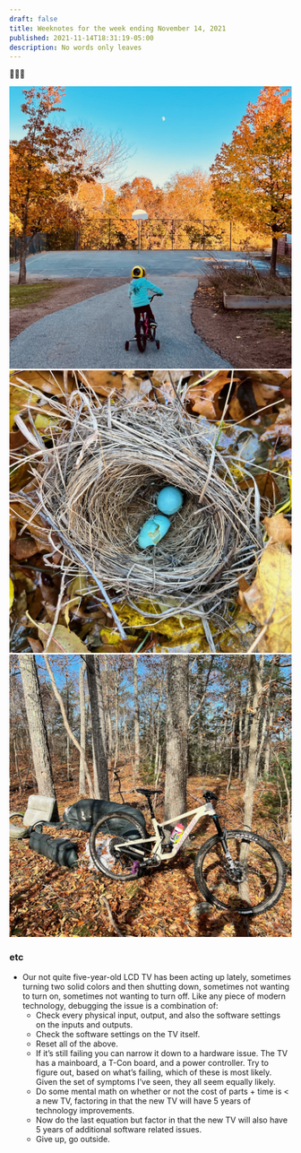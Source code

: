 ```yaml
---
draft: false
title: Weeknotes for the week ending November 14, 2021
published: 2021-11-14T18:31:19-05:00
description: No words only leaves
---
```

<span role="image" aria-label="Falling Leaves">🍂🍂🍂</span>

![Lorelei riding her bike at the school.](../images/2021/leaf-kid-bike.jpeg)
![A bird’s nest with broken eggs on top of a pile of leaves.](../images/2021/leaf-seasons.jpeg)
![A mountain bike in the woods next to a beat up couch.](../images/2021/leaf-bike.jpeg)

### etc
- Our not quite five-year-old LCD TV has been acting up lately, sometimes turning two solid colors and then shutting down, sometimes not wanting to turn on, sometimes not wanting to turn off. Like any piece of modern technology, debugging the issue is a combination of:
	- Check every physical input, output, and also the software settings on the inputs and outputs.
	- Check the software settings on the TV itself.
	- Reset all of the above.
	- If it’s still failing you can narrow it down to a hardware issue. The TV has a mainboard, a T-Con board, and a power controller. Try to figure out, based on what’s failing, which of these is most likely. Given the set of symptoms I’ve seen, they all seem equally likely.
	- Do some mental math on whether or not the cost of parts + time is < a new TV, factoring in that the new TV will have 5 years of technology improvements.
	- Now do the last equation but factor in that the new TV will also have 5 years of additional software related issues.
	- Give up, go outside.